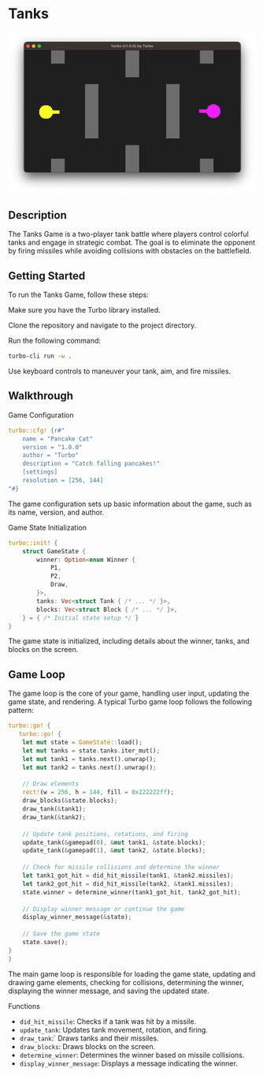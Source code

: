 # Tanks

![screenshot](./screenshot.png)

 ## Description

The Tanks Game is a two-player tank battle where players control colorful tanks and engage in strategic combat. The goal is to eliminate the opponent by firing missiles while avoiding collisions with obstacles on the battlefield.

## Getting Started

To run the Tanks Game, follow these steps:

Make sure you have the Turbo library installed.

Clone the repository and navigate to the project directory.

Run the following command:

```sh
turbo-cli run -w .
```

Use keyboard controls to maneuver your tank, aim, and fire missiles.

## Walkthrough

Game Configuration

```rs
turbo::cfg! {r#"
    name = "Pancake Cat"
    version = "1.0.0"
    author = "Turbo"
    description = "Catch falling pancakes!"
    [settings]
    resolution = [256, 144]
"#} 
```
The game configuration sets up basic information about the game, such as its name, version, and author.

Game State Initialization

```rs
turbo::init! {
    struct GameState {
        winner: Option<enum Winner {
            P1,
            P2,
            Draw,
        }>,
        tanks: Vec<struct Tank { /* ... */ }>,
        blocks: Vec<struct Block { /* ... */ }>,
    } = { /* Initial state setup */ }
}
```
The game state is initialized, including details about the winner, tanks, and blocks on the screen.


## Game Loop

The game loop is the core of your game, handling user input, updating the game state, and rendering. A typical Turbo game loop follows the following pattern:

```rs
turbo::go! {
   turbo::go! {
    let mut state = GameState::load();
    let mut tanks = state.tanks.iter_mut();
    let mut tank1 = tanks.next().unwrap();
    let mut tank2 = tanks.next().unwrap();

    // Draw elements
    rect!(w = 256, h = 144, fill = 0x222222ff);
    draw_blocks(&state.blocks);
    draw_tank(&tank1);
    draw_tank(&tank2);

    // Update tank positions, rotations, and firing
    update_tank(&gamepad(0), &mut tank1, &state.blocks);
    update_tank(&gamepad(1), &mut tank2, &state.blocks);

    // Check for missile collisions and determine the winner
    let tank1_got_hit = did_hit_missile(tank1, &tank2.missiles);
    let tank2_got_hit = did_hit_missile(tank2, &tank1.missiles);
    state.winner = determine_winner(tank1_got_hit, tank2_got_hit);

    // Display winner message or continue the game
    display_winner_message(&state);

    // Save the game state
    state.save();
}
}
```

The main game loop is responsible for loading the game state, updating and drawing game elements, checking for collisions, determining the winner, displaying the winner message, and saving the updated state.

Functions
- `did_hit_missile`: Checks if a tank was hit by a missile.
- `update_tank`: Updates tank movement, rotation, and firing.
- `draw_tank`:` Draws tanks and their missiles.
- `draw_blocks`: Draws blocks on the screen.
- `determine_winner`: Determines the winner based on missile collisions.
- `display_winner_message`: Displays a message indicating the winner.




